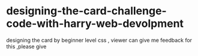 # designing-the-card-challenge-code-with-harry-web-devolpment
designing the card by beginner level css , viewer can give me feedback for this ,please give
